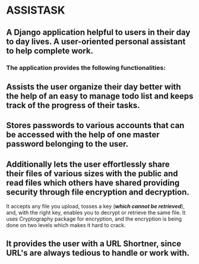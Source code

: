 # ASSISTASK
   ## A Django application helpful to users in their day to day lives. A user-oriented personal assistant to help complete work. 
### The application provides the following functionalities: 

## Assists the user organize their day better with the help of an easy to manage todo list and keeps track of the progress of their tasks.

## Stores passwords to various accounts that can be accessed with the help of one master password belonging to the user.

## Additionally lets the user effortlessly share their files of various sizes with the public and read files which others have shared providing security through file encryption and decryption. 
It accepts any file you upload, tosses a key (***which cannot be retrieved***), and, with the right key, enables you to decrypt or retrieve the same file. It uses Cryptography package for encryption, and the encryption is being done on two levels which makes it hard to crack. 

## It provides the user with a URL Shortner, since URL's are always tedious to handle or work with. 
     

